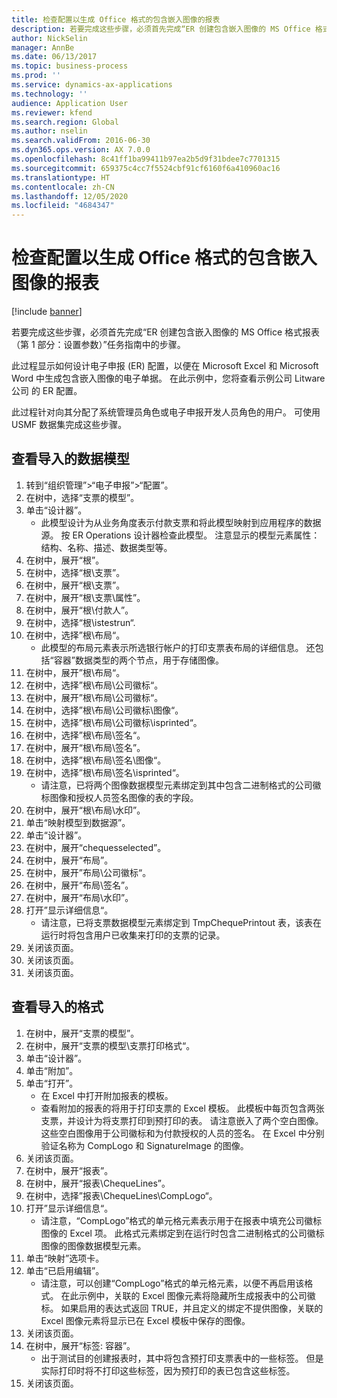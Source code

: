 ```yaml
---
title: 检查配置以生成 Office 格式的包含嵌入图像的报表
description: 若要完成这些步骤，必须首先完成“ER 创建包含嵌入图像的 MS Office 格式报表（第 1 部分 - 设置参数）”任务指南中的步骤。
author: NickSelin
manager: AnnBe
ms.date: 06/13/2017
ms.topic: business-process
ms.prod: ''
ms.service: dynamics-ax-applications
ms.technology: ''
audience: Application User
ms.reviewer: kfend
ms.search.region: Global
ms.author: nselin
ms.search.validFrom: 2016-06-30
ms.dyn365.ops.version: AX 7.0.0
ms.openlocfilehash: 8c41ff1ba99411b97ea2b5d9f31bdee7c7701315
ms.sourcegitcommit: 659375c4cc7f5524cbf91cf6160f6a410960ac16
ms.translationtype: HT
ms.contentlocale: zh-CN
ms.lasthandoff: 12/05/2020
ms.locfileid: "4684347"
---
```

# <a name="review-configurations-to-generate-reports-in-office-format-that-have-embedded-images"></a>检查配置以生成 Office 格式的包含嵌入图像的报表

[!include [banner](../../includes/banner.md)]

若要完成这些步骤，必须首先完成“ER 创建包含嵌入图像的 MS Office 格式报表（第 1 部分：设置参数）”任务指南中的步骤。

此过程显示如何设计电子申报 (ER) 配置，以便在 Microsoft Excel 和 Microsoft Word 中生成包含嵌入图像的电子单据。 在此示例中，您将查看示例公司 Litware 公司 的 ER 配置。 

此过程针对向其分配了系统管理员角色或电子申报开发人员角色的用户。 可使用 USMF 数据集完成这些步骤。


## <a name="review-the-imported-data-model"></a>查看导入的数据模型
1. 转到“组织管理”>“电子申报”>“配置”。
2. 在树中，选择“支票的模型”。
3. 单击“设计器”。
    * 此模型设计为从业务角度表示付款支票和将此模型映射到应用程序的数据源。 按 ER Operations 设计器检查此模型。 注意显示的模型元素属性：结构、名称、描述、数据类型等。   
4. 在树中，展开“根”。
5. 在树中，选择“根\支票”。
6. 在树中，展开“根\支票”。
7. 在树中，展开“根\支票\属性”。
8. 在树中，展开“根\付款人”。
9. 在树中，选择“根\istestrun“.
10. 在树中，选择”根\布局“。
    * 此模型的布局元素表示所选银行帐户的打印支票表布局的详细信息。 还包括“容器”数据类型的两个节点，用于存储图像。   
11. 在树中，展开”根\布局“。
12. 在树中，选择”根\布局\公司徽标“。
13. 在树中，展开”根\布局\公司徽标“。
14. 在树中，选择”根\布局\公司徽标\图像“。
15. 在树中，选择”根\布局\公司徽标\isprinted“。
16. 在树中，选择”根\布局\签名“。
17. 在树中，展开“根\布局\签名”。
18. 在树中，选择”根\布局\签名\图像“。
19. 在树中，选择”根\布局\签名\isprinted“。
    * 请注意，已将两个图像数据模型元素绑定到其中包含二进制格式的公司徽标图像和授权人员签名图像的表的字段。  
20. 在树中，展开“根\布局\水印”。
21. 单击“映射模型到数据源”。
22. 单击“设计器”。
23. 在树中，展开“chequesselected”。
24. 在树中，展开“布局”。
25. 在树中，展开”布局\公司徽标“。
26. 在树中，展开“布局\签名”。
27. 在树中，展开“布局\水印”。
28. 打开”显示详细信息“。
    * 请注意，已将支票数据模型元素绑定到 TmpChequePrintout 表，该表在运行时将包含用户已收集来打印的支票的记录。   
29. 关闭该页面。
30. 关闭该页面。
31. 关闭该页面。

## <a name="review-the-imported-format"></a>查看导入的格式
1. 在树中，展开“支票的模型”。
2. 在树中，展开“支票的模型\支票打印格式“。
3. 单击“设计器”。
4. 单击“附加”。
5. 单击“打开”。
    * 在 Excel 中打开附加报表的模板。  
    * 查看附加的报表的将用于打印支票的 Excel 模板。 此模板中每页包含两张支票，并设计为将支票打印到预打印的表。 请注意嵌入了两个空白图像。 这些空白图像用于公司徽标和为付款授权的人员的签名。 在 Excel 中分别验证名称为 CompLogo 和 SignatureImage 的图像。   
6. 关闭该页面。
7. 在树中，展开“报表”。
8. 在树中，展开“报表\ChequeLines”。
9. 在树中，选择”报表\ChequeLines\CompLogo“。
10. 打开”显示详细信息“。
    * 请注意，“CompLogo”格式的单元格元素表示用于在报表中填充公司徽标图像的 Excel 项。 此格式元素绑定到在运行时包含二进制格式的公司徽标图像的图像数据模型元素。   
11. 单击“映射”选项卡。
12. 单击“已启用编辑”。
    * 请注意，可以创建“CompLogo”格式的单元格元素，以便不再启用该格式。 在此示例中，关联的 Excel 图像元素将隐藏所生成报表中的公司徽标。 如果启用的表达式返回 TRUE，并且定义的绑定不提供图像，关联的 Excel 图像元素将显示已在 Excel 模板中保存的图像。   
13. 关闭该页面。
14. 在树中，展开“标签: 容器”。
    * 出于测试目的创建报表时，其中将包含预打印支票表中的一些标签。 但是实际打印时将不打印这些标签，因为预打印的表已包含这些标签。  
15. 关闭该页面。

